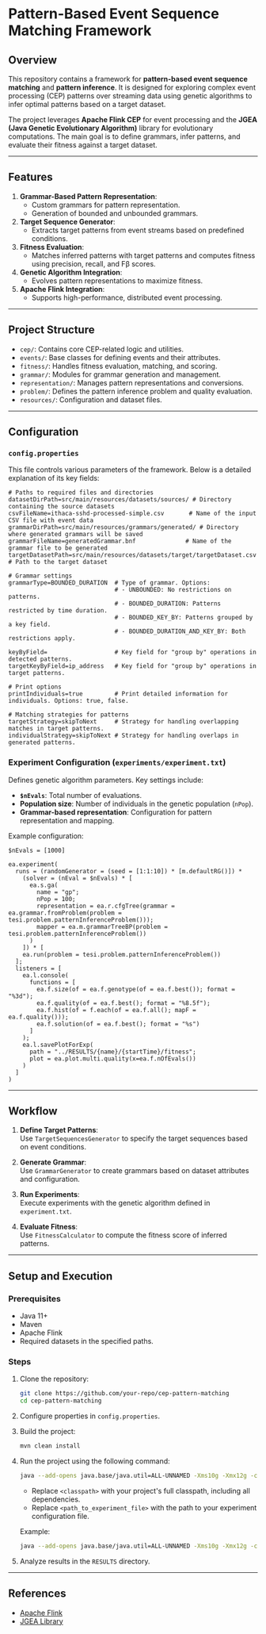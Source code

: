 
# Pattern-Based Event Sequence Matching Framework

## Overview

This repository contains a framework for **pattern-based event sequence matching** and **pattern inference**. It is designed for exploring complex event processing (CEP) patterns over streaming data using genetic algorithms to infer optimal patterns based on a target dataset.

The project leverages **Apache Flink CEP** for event processing and the **JGEA (Java Genetic Evolutionary Algorithm)** library for evolutionary computations. The main goal is to define grammars, infer patterns, and evaluate their fitness against a target dataset.

---

## Features

1. **Grammar-Based Pattern Representation**:
   - Custom grammars for pattern representation.
   - Generation of bounded and unbounded grammars.
2. **Target Sequence Generator**:
   - Extracts target patterns from event streams based on predefined conditions.
3. **Fitness Evaluation**:
   - Matches inferred patterns with target patterns and computes fitness using precision, recall, and Fβ scores.
4. **Genetic Algorithm Integration**:
   - Evolves pattern representations to maximize fitness.
5. **Apache Flink Integration**:
   - Supports high-performance, distributed event processing.

---

## Project Structure

- `cep/`: Contains core CEP-related logic and utilities.
- `events/`: Base classes for defining events and their attributes.
- `fitness/`: Handles fitness evaluation, matching, and scoring.
- `grammar/`: Modules for grammar generation and management.
- `representation/`: Manages pattern representations and conversions.
- `problem/`: Defines the pattern inference problem and quality evaluation.
- `resources/`: Configuration and dataset files.

---

## Configuration

### `config.properties`

This file controls various parameters of the framework. Below is a detailed explanation of its key fields:

```properties
# Paths to required files and directories
datasetDirPath=src/main/resources/datasets/sources/ # Directory containing the source datasets
csvFileName=ithaca-sshd-processed-simple.csv       # Name of the input CSV file with event data
grammarDirPath=src/main/resources/grammars/generated/ # Directory where generated grammars will be saved
grammarFileName=generatedGrammar.bnf              # Name of the grammar file to be generated
targetDatasetPath=src/main/resources/datasets/target/targetDataset.csv # Path to the target dataset

# Grammar settings
grammarType=BOUNDED_DURATION  # Type of grammar. Options:
                              # - UNBOUNDED: No restrictions on patterns.
                              # - BOUNDED_DURATION: Patterns restricted by time duration.
                              # - BOUNDED_KEY_BY: Patterns grouped by a key field.
                              # - BOUNDED_DURATION_AND_KEY_BY: Both restrictions apply.

keyByField=                   # Key field for "group by" operations in detected patterns.
targetKeyByField=ip_address   # Key field for "group by" operations in target patterns.

# Print options
printIndividuals=true         # Print detailed information for individuals. Options: true, false.

# Matching strategies for patterns
targetStrategy=skipToNext     # Strategy for handling overlapping matches in target patterns.
individualStrategy=skipToNext # Strategy for handling overlaps in generated patterns.
```

### Experiment Configuration (`experiments/experiment.txt`)

Defines genetic algorithm parameters. Key settings include:

- **`$nEvals`**: Total number of evaluations.
- **Population size**: Number of individuals in the genetic population (`nPop`).
- **Grammar-based representation**: Configuration for pattern representation and mapping.

Example configuration:

```text
$nEvals = [1000]

ea.experiment(
  runs = (randomGenerator = (seed = [1:1:10]) * [m.defaultRG()]) *
    (solver = (nEval = $nEvals) * [
      ea.s.ga(
        name = "gp";
        nPop = 100;
        representation = ea.r.cfgTree(grammar = ea.grammar.fromProblem(problem = tesi.problem.patternInferenceProblem()));
        mapper = ea.m.grammarTreeBP(problem = tesi.problem.patternInferenceProblem())
      )
    ]) * [
    ea.run(problem = tesi.problem.patternInferenceProblem())
  ];
  listeners = [
    ea.l.console(
      functions = [
        ea.f.size(of = ea.f.genotype(of = ea.f.best()); format = "%3d");
        ea.f.quality(of = ea.f.best(); format = "%8.5f");
        ea.f.hist(of = f.each(of = ea.f.all(); mapF = ea.f.quality()));
        ea.f.solution(of = ea.f.best(); format = "%s")
      ]
    );
    ea.l.savePlotForExp(
      path = "../RESULTS/{name}/{startTime}/fitness";
      plot = ea.plot.multi.quality(x=ea.f.nOfEvals())
    )
  ]
)
```

---

## Workflow

1. **Define Target Patterns**:  
   Use `TargetSequencesGenerator` to specify the target sequences based on event conditions.

2. **Generate Grammar**:  
   Use `GrammarGenerator` to create grammars based on dataset attributes and configuration.

3. **Run Experiments**:  
   Execute experiments with the genetic algorithm defined in `experiment.txt`.

4. **Evaluate Fitness**:  
   Use `FitnessCalculator` to compute the fitness score of inferred patterns.

---

## Setup and Execution

### Prerequisites

- Java 11+
- Maven
- Apache Flink
- Required datasets in the specified paths.

### Steps

1. Clone the repository:
   ```bash
   git clone https://github.com/your-repo/cep-pattern-matching
   cd cep-pattern-matching
   ```

2. Configure properties in `config.properties`.

3. Build the project:
   ```bash
   mvn clean install
   ```

4. Run the project using the following command:
   ```bash
   java --add-opens java.base/java.util=ALL-UNNAMED -Xms10g -Xmx12g -cp "<classpath>" io.github.ericmedvet.jgea.experimenter.Starter -v -nr 1 -nt 10 -f <path_to_experiment_file>
   ```

   - Replace `<classpath>` with your project's full classpath, including all dependencies.
   - Replace `<path_to_experiment_file>` with the path to your experiment configuration file.

   Example:
   ```bash
   java --add-opens java.base/java.util=ALL-UNNAMED -Xms10g -Xmx12g -cp "C:\path\to\dependencies\*.jar;target\flinkCEP-Patterns-0.1.jar" io.github.ericmedvet.jgea.experimenter.Starter -v -nr 1 -nt 10 -f src/main/resources/experiments/experiment.txt
   ```

5. Analyze results in the `RESULTS` directory.

---

## References

- [Apache Flink](https://flink.apache.org/)
- [JGEA Library](https://github.com/ericmedvet/jgea)
